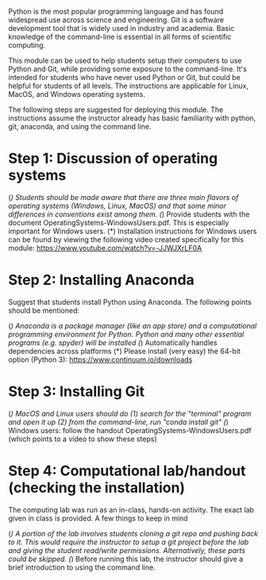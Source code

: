 Python is the most popular programming language and has found widespread use across science and engineering. Git is a software development tool that is widely used in industry and academia. Basic knowledge of the command-line is essential in all forms of scientific computing.

This module can be used to help students setup their computers to use Python and Git, while providing some exposure to the command-line. It's intended for students who have never used Python or Git, but could be helpful for students of all levels. The instructions are applicable for Linux, MacOS, and Windows operating systems. 

The following steps are suggested for deploying this module. The instructions assume the instructor already has basic familiarity with python, git, anaconda, and using the command line.

# Step 1: Discussion of operating systems 

(*) Students should be made aware that there are three main flavors of operating systems (Windows, Linux, MacOS) and that some minor differences in conventions exist among them.
(*) Provide students with the document OperatingSystems-WindowsUsers.pdf. This is especially important for Windows users.
  (*) Installation instructions for Windows users can be found by viewing the following video created specifically for this module: https://www.youtube.com/watch?v=-JJWJXrLF0A

# Step 2: Installing Anaconda

Suggest that students install Python using Anaconda. The following points should be mentioned:

(*) Anaconda is a package manager (like an app store) and a computational programming environment for Python. Python and many other essential programs (e.g. spyder) will be installed
(*) Automatically handles dependencies across platforms
(*) Please install (very easy) the 64-bit option (Python 3): https://www.continuum.io/downloads

# Step 3: Installing Git

(*) MacOS and Linux users should do
  (1) search for the "terminal" program and open it up
  (2) from the command-line, run "conda install git"
(*) Windows users: follow the handout OperatingSystems-WindowsUsers.pdf (which points to a video to show these steps)

# Step 4: Computational lab/handout (checking the installation)

The computing lab was run as an in-class, hands-on activity. The exact lab given in class is provided. A few things to keep in mind

(*) A portion of the lab involves students cloning a git repo and pushing back to it. This would require the instructor to setup a git project before the lab and giving the student read/write permissions. Alternatively, these parts could be skipped. 
(*) Before running this lab, the instructor should give a brief introduction to using the command line. 

